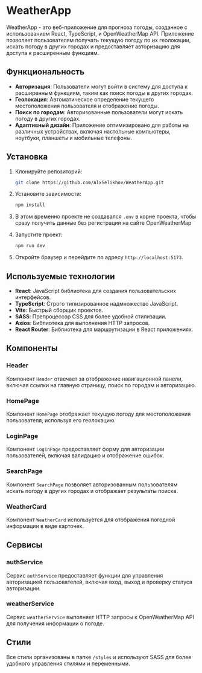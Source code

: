# WeatherApp

WeatherApp - это веб-приложение для прогноза погоды, созданное с использованием React, TypeScript, и OpenWeatherMap API. Приложение позволяет пользователям получать текущую погоду по их геолокации, искать погоду в других городах и предоставляет авторизацию для доступа к расширенным функциям.

## Функциональность

- **Авторизация**: Пользователи могут войти в систему для доступа к расширенным функциям, таким как поиск погоды в других городах.
- **Геолокация**: Автоматическое определение текущего местоположения пользователя и отображение погоды.
- **Поиск по городам**: Авторизованные пользователи могут искать погоду в других городах.
- **Адаптивный дизайн**: Приложение оптимизировано для работы на различных устройствах, включая настольные компьютеры, ноутбуки, планшеты и мобильные телефоны.

## Установка

1. Клонируйте репозиторий:
   ```bash
   git clone https://github.com/AlxSelikhov/WeatherApp.git
   ```


2. Установите зависимости:

   ```bash
   npm install
   ```

3. В этом временно проекте не создавался `.env` в корне проекта, чтобы сразу получить данные без регистрации на сайте OpenWeatherMap

4. Запустите проект:

   ```bash
   npm run dev
   ```

5. Откройте браузер и перейдите по адресу `http://localhost:5173`.

## Используемые технологии

- **React**: JavaScript библиотека для создания пользовательских интерфейсов.
- **TypeScript**: Строго типизированное надмножество JavaScript.
- **Vite**: Быстрый сборщик проектов.
- **SASS**: Препроцессор CSS для более удобной стилизации.
- **Axios**: Библиотека для выполнения HTTP запросов.
- **React Router**: Библиотека для маршрутизации в React приложениях.

## Компоненты

### Header

Компонент `Header` отвечает за отображение навигационной панели, включая ссылки на главную страницу, поиск по городам и авторизацию.

### HomePage

Компонент `HomePage` отображает текущую погоду для местоположения пользователя, используя его геолокацию.

### LoginPage

Компонент `LoginPage` предоставляет форму для авторизации пользователей, включая валидацию и отображение ошибок.

### SearchPage

Компонент `SearchPage` позволяет авторизованным пользователям искать погоду в других городах и отображает результаты поиска.

### WeatherCard

Компонент `WeatherCard` используется для отображения погодной информации в виде карточек.

## Сервисы

### authService

Сервис `authService` предоставляет функции для управления авторизацией пользователей, включая вход, выход и проверку статуса авторизации.

### weatherService

Сервис `weatherService` выполняет HTTP запросы к OpenWeatherMap API для получения информации о погоде.

## Стили

Все стили организованы в папке `/styles` и используют SASS для более удобного управления стилями и переменными.

